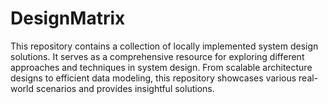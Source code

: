# DesignMatrix
This repository contains a collection of locally implemented system design solutions. It serves as a comprehensive resource for exploring different approaches and techniques in system design. From scalable architecture designs to efficient data modeling, this repository showcases various real-world scenarios and provides insightful solutions. 
